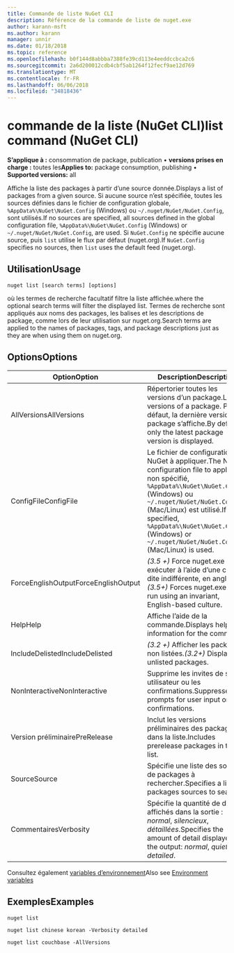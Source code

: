 ```yaml
---
title: Commande de liste NuGet CLI
description: Référence de la commande de liste de nuget.exe
author: karann-msft
ms.author: karann
manager: unnir
ms.date: 01/18/2018
ms.topic: reference
ms.openlocfilehash: b0f144d8abbba7388fe39cd113e4eeddccbca2c6
ms.sourcegitcommit: 2a6d200012cdb4cbf5ab1264f12fecf9ae12d769
ms.translationtype: MT
ms.contentlocale: fr-FR
ms.lasthandoff: 06/06/2018
ms.locfileid: "34818436"
---
```

# <a name="list-command-nuget-cli"></a><span data-ttu-id="95624-103">commande de la liste (NuGet CLI)</span><span class="sxs-lookup"><span data-stu-id="95624-103">list command (NuGet CLI)</span></span>

<span data-ttu-id="95624-104">**S’applique à :** consommation de package, publication &bullet; **versions prises en charge :** toutes les</span><span class="sxs-lookup"><span data-stu-id="95624-104">**Applies to:** package consumption, publishing &bullet; **Supported versions:** all</span></span>

<span data-ttu-id="95624-105">Affiche la liste des packages à partir d’une source donnée.</span><span class="sxs-lookup"><span data-stu-id="95624-105">Displays a list of packages from a given source.</span></span> <span data-ttu-id="95624-106">Si aucune source n’est spécifiée, toutes les sources définies dans le fichier de configuration globale, `%AppData%\NuGet\NuGet.Config` (Windows) ou `~/.nuget/NuGet/NuGet.Config`, sont utilisés.</span><span class="sxs-lookup"><span data-stu-id="95624-106">If no sources are specified, all sources defined in the global configuration file, `%AppData%\NuGet\NuGet.Config` (Windows) or `~/.nuget/NuGet/NuGet.Config`, are used.</span></span> <span data-ttu-id="95624-107">Si `NuGet.Config` ne spécifie aucune source, puis `list` utilise le flux par défaut (nuget.org).</span><span class="sxs-lookup"><span data-stu-id="95624-107">If `NuGet.Config` specifies no sources, then `list` uses the default feed (nuget.org).</span></span>

## <a name="usage"></a><span data-ttu-id="95624-108">Utilisation</span><span class="sxs-lookup"><span data-stu-id="95624-108">Usage</span></span>

```cli
nuget list [search terms] [options]
```

<span data-ttu-id="95624-109">où les termes de recherche facultatif filtre la liste affichée.</span><span class="sxs-lookup"><span data-stu-id="95624-109">where the optional search terms will filter the displayed list.</span></span> <span data-ttu-id="95624-110">Termes de recherche sont appliqués aux noms des packages, les balises et les descriptions de package, comme lors de leur utilisation sur nuget.org.</span><span class="sxs-lookup"><span data-stu-id="95624-110">Search terms are applied to the names of packages, tags, and package descriptions just as they are when using them on nuget.org.</span></span>

## <a name="options"></a><span data-ttu-id="95624-111">Options</span><span class="sxs-lookup"><span data-stu-id="95624-111">Options</span></span>

| <span data-ttu-id="95624-112">Option</span><span class="sxs-lookup"><span data-stu-id="95624-112">Option</span></span> | <span data-ttu-id="95624-113">Description</span><span class="sxs-lookup"><span data-stu-id="95624-113">Description</span></span> |
| --- | --- |
| <span data-ttu-id="95624-114">AllVersions</span><span class="sxs-lookup"><span data-stu-id="95624-114">AllVersions</span></span> | <span data-ttu-id="95624-115">Répertorier toutes les versions d’un package.</span><span class="sxs-lookup"><span data-stu-id="95624-115">List all versions of a package.</span></span> <span data-ttu-id="95624-116">Par défaut, la dernière version de package s’affiche.</span><span class="sxs-lookup"><span data-stu-id="95624-116">By default, only the latest package version is displayed.</span></span> |
| <span data-ttu-id="95624-117">ConfigFile</span><span class="sxs-lookup"><span data-stu-id="95624-117">ConfigFile</span></span> | <span data-ttu-id="95624-118">Le fichier de configuration NuGet à appliquer.</span><span class="sxs-lookup"><span data-stu-id="95624-118">The NuGet configuration file to apply.</span></span> <span data-ttu-id="95624-119">Si non spécifié, `%AppData%\NuGet\NuGet.Config` (Windows) ou `~/.nuget/NuGet/NuGet.Config` (Mac/Linux) est utilisé.</span><span class="sxs-lookup"><span data-stu-id="95624-119">If not specified, `%AppData%\NuGet\NuGet.Config` (Windows) or `~/.nuget/NuGet/NuGet.Config` (Mac/Linux) is used.</span></span>|
| <span data-ttu-id="95624-120">ForceEnglishOutput</span><span class="sxs-lookup"><span data-stu-id="95624-120">ForceEnglishOutput</span></span> | <span data-ttu-id="95624-121">*(3.5 +)*  Force nuget.exe pour exécuter à l’aide d’une culture dite indifférente, en anglais.</span><span class="sxs-lookup"><span data-stu-id="95624-121">*(3.5+)* Forces nuget.exe to run using an invariant, English-based culture.</span></span> |
| <span data-ttu-id="95624-122">Help</span><span class="sxs-lookup"><span data-stu-id="95624-122">Help</span></span> | <span data-ttu-id="95624-123">Affiche l’aide de la commande.</span><span class="sxs-lookup"><span data-stu-id="95624-123">Displays help information for the command.</span></span> |
| <span data-ttu-id="95624-124">IncludeDelisted</span><span class="sxs-lookup"><span data-stu-id="95624-124">IncludeDelisted</span></span> | <span data-ttu-id="95624-125">*(3.2 +)*  Afficher les packages non listées.</span><span class="sxs-lookup"><span data-stu-id="95624-125">*(3.2+)* Display unlisted packages.</span></span> |
| <span data-ttu-id="95624-126">NonInteractive</span><span class="sxs-lookup"><span data-stu-id="95624-126">NonInteractive</span></span> | <span data-ttu-id="95624-127">Supprime les invites de saisie utilisateur ou les confirmations.</span><span class="sxs-lookup"><span data-stu-id="95624-127">Suppresses prompts for user input or confirmations.</span></span> |
| <span data-ttu-id="95624-128">Version préliminaire</span><span class="sxs-lookup"><span data-stu-id="95624-128">PreRelease</span></span> | <span data-ttu-id="95624-129">Inclut les versions préliminaires des packages dans la liste.</span><span class="sxs-lookup"><span data-stu-id="95624-129">Includes prerelease packages in the list.</span></span> |
| <span data-ttu-id="95624-130">Source</span><span class="sxs-lookup"><span data-stu-id="95624-130">Source</span></span> | <span data-ttu-id="95624-131">Spécifie une liste des sources de packages à rechercher.</span><span class="sxs-lookup"><span data-stu-id="95624-131">Specifies a list of packages sources to search.</span></span> |
| <span data-ttu-id="95624-132">Commentaires</span><span class="sxs-lookup"><span data-stu-id="95624-132">Verbosity</span></span> | <span data-ttu-id="95624-133">Spécifie la quantité de détails affichés dans la sortie : *normal*, *silencieux*, *détaillées*.</span><span class="sxs-lookup"><span data-stu-id="95624-133">Specifies the amount of detail displayed in the output: *normal*, *quiet*, *detailed*.</span></span> |

<span data-ttu-id="95624-134">Consultez également [variables d’environnement](cli-ref-environment-variables.md)</span><span class="sxs-lookup"><span data-stu-id="95624-134">Also see [Environment variables](cli-ref-environment-variables.md)</span></span>

## <a name="examples"></a><span data-ttu-id="95624-135">Exemples</span><span class="sxs-lookup"><span data-stu-id="95624-135">Examples</span></span>

```cli
nuget list

nuget list chinese korean -Verbosity detailed

nuget list couchbase -AllVersions
```
